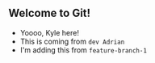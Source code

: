 ## Welcome to Git!

- Yoooo, Kyle here!
- This is coming from `dev Adrian`
- I'm adding this from `feature-branch-1`
  